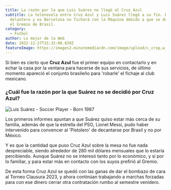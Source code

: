 ```yaml
---
title: La razón por la que Luis Suárez no llegó al Cruz Azul
subtitle: La telenovela entre Cruz Azul y Luis Suárez llegó a su fin. El
  delantero y ex Barcelona no fichará con la Máquina debido a que se decantó por
  el Gremio de Brasil.
category:
  - Futbol
author: Lo mejor de la Web
date: 2022-12-27T15:32:00.839Z
featureImage: https://images2.minutemediacdn.com/image/upload/c_crop,w_3200,h_1800,x_0,y_28/c_fill,w_1080,ar_16:9,f_auto,q_auto,g_auto/images%2FGettyImages%2Fmmsport%2F90min_es_international_web%2F01gn80gah0kw03rmghqd.jpg
---
```

Si bien es cierto que **Cruz Azul** fue el primer equipo en contactarlo y en echar la casa por la ventana para hacerse de sus servicios, de último momento apareció el conjunto brasileño para 'robarle' el fichaje al club mexicano.

### ¿Cuál fue la razón por la que Suárez no se decidió por Cruz Azul?

![Luis Suárez - Soccer Player - Born 1987](https://images2.minutemediacdn.com/image/upload/c_crop,w_1023,h_682,x_0,y_0/c_fill,w_720,ar_3:2,f_auto,q_auto,g_auto/images/GettyImages/mmsport/90min_es_international_web/01gn809cq6j2s8kh9n2b.jpg "Luis Suárez - Soccer Player - Born 1987")

Los primeros informes apuntan a que Suárez quiso estar más cerca de su familia, además de que la estrella del PSG, Lionel Messi, pudo haber intervenido para convencer al 'Pistolero' de decantarse por Brasil y no por México.

Y es que la cantidad que puso Cruz Azul sobre la mesa no fue nada despreciable, siendo alrededor de 280 mil dólares mensuales que lo estaría percibiendo. Aunque Suárez no se interesó tanto por lo económico, y sí por lo familiar, y para estar más en contacto con los suyos prefirió al Gremio.

De esta forma Cruz Azul se quedó con las ganas de dar el bombazo de cara al Torneo Clausura 2023, y ahora continúan trabajando a marchas forzadas para con ese dinero cerrar otra contratación rumbo al semestre venidero.
